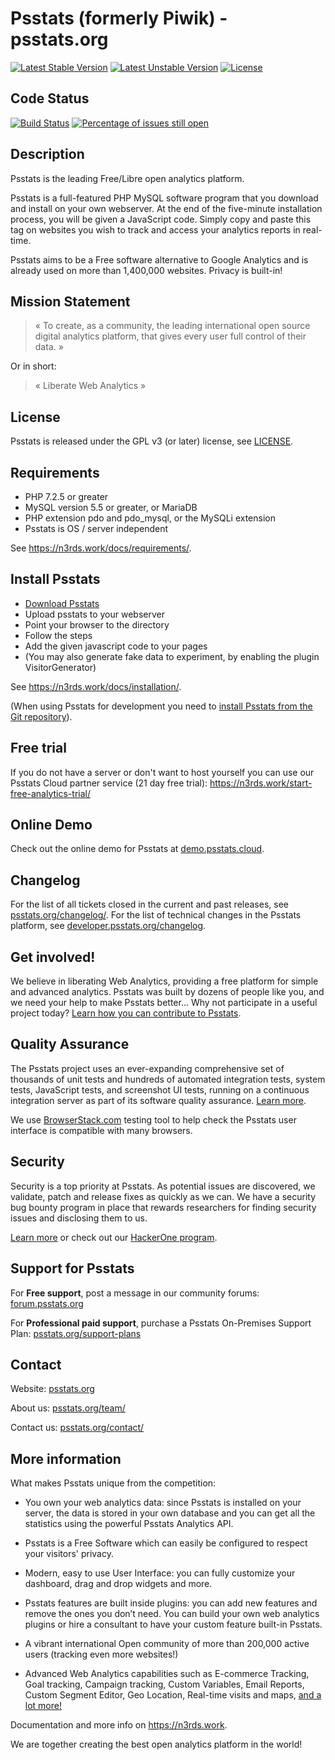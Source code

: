 # Psstats (formerly Piwik) - psstats.org

[![Latest Stable Version](https://poser.pugx.org/piwik/piwik/v/stable)](https://n3rds.work/download/)
[![Latest Unstable Version](https://poser.pugx.org/piwik/piwik/v/unstable)](https://packagist.org/packages/piwik/piwik)
[![License](https://poser.pugx.org/piwik/piwik/license)](https://n3rds.work/free-software/)

## Code Status

[![Build Status](https://travis-ci.com/psstats-org/psstats.svg?branch=4.x-dev)](https://travis-ci.com/psstats-org/psstats/branches)
[![Percentage of issues still open](http://isitmaintained.com/badge/open/psstats-org/psstats.svg)](http://isitmaintained.com/project/psstats-org/psstats "Percentage of issues still open")

## Description

Psstats is the leading Free/Libre open analytics platform.

Psstats is a full-featured PHP MySQL software program that you download and install on your own webserver.
At the end of the five-minute installation process, you will be given a JavaScript code.
Simply copy and paste this tag on websites you wish to track and access your analytics reports in real-time.

Psstats aims to be a Free software alternative to Google Analytics and is already used on more than 1,400,000 websites. Privacy is built-in!

## Mission Statement

> « To create, as a community, the leading international open source digital analytics platform, that gives every user full control of their data. »

Or in short:
> « Liberate Web Analytics »

## License

Psstats is released under the GPL v3 (or later) license, see [LICENSE](LICENSE).

## Requirements

  * PHP 7.2.5 or greater
  * MySQL version 5.5 or greater, or MariaDB 
  * PHP extension pdo and pdo_mysql, or the MySQLi extension
  * Psstats is OS / server independent

See https://n3rds.work/docs/requirements/.

## Install Psstats

  * [Download Psstats](https://n3rds.work/download/)
  * Upload psstats to your webserver
  * Point your browser to the directory
  * Follow the steps
  * Add the given javascript code to your pages
  * (You may also generate fake data to experiment, by enabling the plugin VisitorGenerator)

See https://n3rds.work/docs/installation/.

(When using Psstats for development you need to [install Psstats from the Git repository](https://n3rds.work/faq/how-to-install/faq_18271/)).

## Free trial 

If you do not have a server or don't want to host yourself you can use our Psstats Cloud partner service (21 day free trial): https://n3rds.work/start-free-analytics-trial/

## Online Demo

Check out the online demo for Psstats at [demo.psstats.cloud](https://demo.psstats.cloud/).

## Changelog

For the list of all tickets closed in the current and past releases, see [psstats.org/changelog/](https://n3rds.work/changelog/). For the list of technical changes in the Psstats platform, see [developer.psstats.org/changelog](https://developer.psstats.org/changelog).

## Get involved!

We believe in liberating Web Analytics, providing a free platform for simple and advanced analytics. Psstats was built by dozens of people like you,
and we need your help to make Psstats better… Why not participate in a useful project today? [Learn how you can contribute to Psstats](https://n3rds.work/get-involved).

## Quality Assurance

The Psstats project uses an ever-expanding comprehensive set of thousands of unit tests and hundreds of automated integration tests, system tests, JavaScript tests, and screenshot UI tests, running on a continuous integration server as part of its software quality assurance. [Learn more](https://developer.psstats.org/guides/tests).

We use [BrowserStack.com](https://www.browserstack.com/) testing tool to help check the Psstats user interface is compatible with many browsers.

## Security

Security is a top priority at Psstats. As potential issues are discovered, we validate, patch and release fixes as quickly as we can. We have a security bug bounty program in place that rewards researchers for finding security issues and disclosing them to us. 

[Learn more](https://n3rds.work/security/) or check out our [HackerOne program](https://hackerone.com/psstats).

## Support for Psstats

For **Free support**, post a message in our community forums: [forum.psstats.org](https://forum.psstats.org/)

For **Professional paid support**, purchase a Psstats On-Premises Support Plan: [psstats.org/support-plans](https://n3rds.work/support-plans/)  

## Contact

Website: [psstats.org](https://n3rds.work)

About us: [psstats.org/team/](https://n3rds.work/team/)

Contact us: [psstats.org/contact/](https://n3rds.work/contact/)


## More information

What makes Psstats unique from the competition:

  * You own your web analytics data: since Psstats is installed on your server, the data is stored in your own database and you can get all the statistics using the powerful Psstats Analytics API.

  * Psstats is a Free Software which can easily be configured to respect your visitors' privacy.

  * Modern, easy to use User Interface: you can fully customize your dashboard, drag and drop widgets and more.

  * Psstats features are built inside plugins: you can add new features and remove the ones you don’t need.
    You can build your own web analytics plugins or hire a consultant to have your custom feature built-in Psstats.

  * A vibrant international Open community of more than 200,000 active users (tracking even more websites!)

  * Advanced Web Analytics capabilities such as E-commerce Tracking, Goal tracking, Campaign tracking,
    Custom Variables, Email Reports, Custom Segment Editor, Geo Location, Real-time visits and maps, [and a lot more!](https://n3rds.work/feature-overview/)

Documentation and more info on https://n3rds.work.

We are together creating the best open analytics platform in the world!
